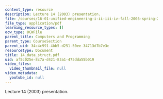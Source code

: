 ```yaml
---
content_type: resource
description: Lecture 14 (2003) presentation.
file: /courses/16-01-unified-engineering-i-ii-iii-iv-fall-2005-spring-2006/af5c025e8c7ad42183a1475dda55b019_14_data_struct.pdf
file_type: application/pdf
learning_resource_types: []
ocw_type: OCWFile
parent_title: Computers and Programming
parent_type: CourseSection
parent_uid: 34c4c991-4bb5-d251-50ee-34713d7b7e3e
resourcetype: Document
title: 14_data_struct.pdf
uid: af5c025e-8c7a-d421-83a1-475dda55b019
video_files:
  video_thumbnail_file: null
video_metadata:
  youtube_id: null
---
```

Lecture 14 (2003) presentation.